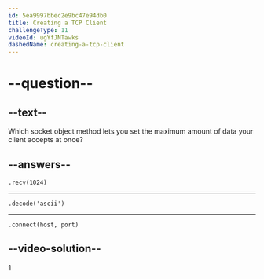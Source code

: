 ```yaml
---
id: 5ea9997bbec2e9bc47e94db0
title: Creating a TCP Client
challengeType: 11
videoId: ugYfJNTawks
dashedName: creating-a-tcp-client
---
```


# --question--

## --text--

Which socket object method lets you set the maximum amount of data your client accepts at once?

## --answers--

`.recv(1024)`

---

`.decode('ascii')`

---

`.connect(host, port)`

## --video-solution--

1

